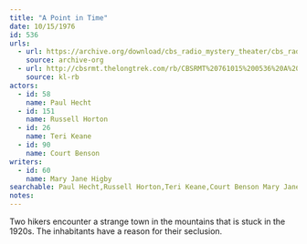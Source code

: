 ```yaml
---
title: "A Point in Time"
date: 10/15/1976
id: 536
urls: 
  - url: https://archive.org/download/cbs_radio_mystery_theater/cbs_radio_mystery_theater-0501-0550.zip/cbs_radio_mystery_theater-0501-0550%2Fcbsrmt_0536_a_point_in_time.mp3
    source: archive-org
  - url: http://cbsrmt.thelongtrek.com/rb/CBSRMT%20761015%200536%20A%20Point%20in%20Time_wbbm_rb.mp3
    source: kl-rb
actors:  
  - id: 58
    name: Paul Hecht  
  - id: 151
    name: Russell Horton  
  - id: 26
    name: Teri Keane  
  - id: 90
    name: Court Benson
writers:  
  - id: 60
    name: Mary Jane Higby
searchable: Paul Hecht,Russell Horton,Teri Keane,Court Benson Mary Jane Higby
notes:  
---
```

Two hikers encounter a strange town in the mountains that is stuck in the 1920s. The inhabitants have a reason for their seclusion.